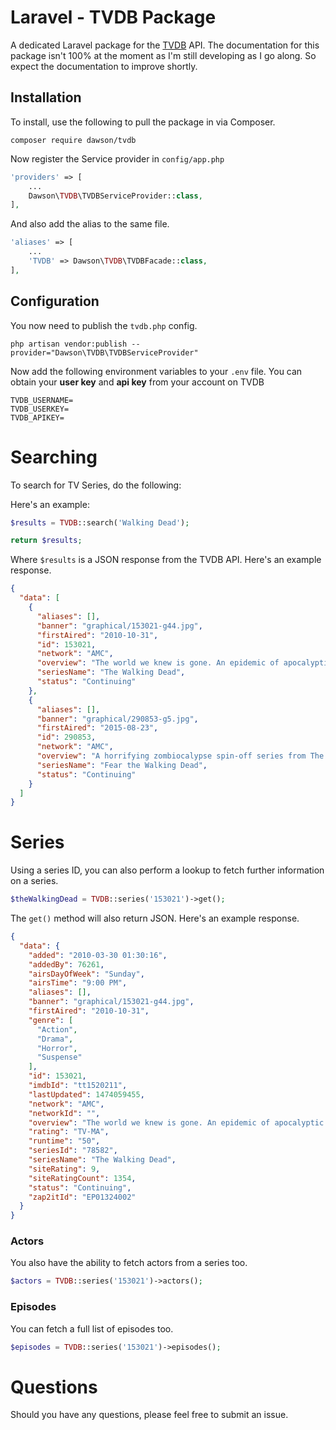 # Laravel - TVDB Package

A dedicated Laravel package for the [TVDB](http://thetvdb.com/) API. The documentation for this package isn't 100% at the moment as I'm still developing as I go along. So expect the documentation to improve shortly.

## Installation

To install, use the following to pull the package in via Composer.

```
composer require dawson/tvdb
```

Now register the Service provider in `config/app.php`

```php
'providers' => [
	...
	Dawson\TVDB\TVDBServiceProvider::class,
],
```

And also add the alias to the same file.

```php
'aliases' => [
	...
	'TVDB' => Dawson\TVDB\TVDBFacade::class,
],
```

## Configuration

You now need to publish the `tvdb.php` config.

```
php artisan vendor:publish --provider="Dawson\TVDB\TVDBServiceProvider"
```

Now add the following environment variables to your `.env` file. You can obtain your **user key** and **api key** from your account on TVDB

```
TVDB_USERNAME=
TVDB_USERKEY=
TVDB_APIKEY=
```

# Searching

To search for TV Series, do the following:

Here's an example:

```php
$results = TVDB::search('Walking Dead');

return $results;
```

Where `$results` is a JSON response from the TVDB API. Here's an example response.

```json
{
  "data": [
    {
      "aliases": [],
      "banner": "graphical/153021-g44.jpg",
      "firstAired": "2010-10-31",
      "id": 153021,
      "network": "AMC",
      "overview": "The world we knew is gone. An epidemic of apocalyptic proportions has swept the globe causing the dead to rise and feed on the living. In a matter of months society has crumbled. In a world ruled by the dead, we are forced to finally start living. Based on a comic book series of the same name by Robert Kirkman, this AMC project focuses on the world after a zombie apocalypse. The series follows a police officer, Rick Grimes, who wakes up from a coma to find the world ravaged with zombies. Looking for his family, he and a group of survivors attempt to battle against the zombies in order to stay alive.\r\n",
      "seriesName": "The Walking Dead",
      "status": "Continuing"
    },
    {
      "aliases": [],
      "banner": "graphical/290853-g5.jpg",
      "firstAired": "2015-08-23",
      "id": 290853,
      "network": "AMC",
      "overview": "A horrifying zombiocalypse spin-off series from The Walking Dead, set in the same universe but starting at a far earlier time in Los Angeles. The show follows normal people learning to deal with the rapidly growing collapse of civilization, at the very beginning of a zombie outbreak.\r\n\r\nIn Los Angeles, a city where people come to escape, shield secrets, and bury their pasts, we follow this mysterious outbreak as it threatens to disrupt what little stability high school guidance counselor Madison Clark and English teacher Travis Manawa have managed to assemble. \r\n\r\nThe pressure of blending two families while dealing with resentful, escapist, and strung out children takes a back seat when society begins to break down. A forced evolution, and survival of the fittest takes hold, as our dysfunctional family finds they must either reinvent themselves or embrace their darker histories.",
      "seriesName": "Fear the Walking Dead",
      "status": "Continuing"
    }
  ]
}
```

# Series

Using a series ID, you can also perform a lookup to fetch further information on a series.

```php
$theWalkingDead = TVDB::series('153021')->get();
```

The `get()` method will also return JSON. Here's an example response.

```json
{
  "data": {
    "added": "2010-03-30 01:30:16",
    "addedBy": 76261,
    "airsDayOfWeek": "Sunday",
    "airsTime": "9:00 PM",
    "aliases": [],
    "banner": "graphical/153021-g44.jpg",
    "firstAired": "2010-10-31",
    "genre": [
      "Action",
      "Drama",
      "Horror",
      "Suspense"
    ],
    "id": 153021,
    "imdbId": "tt1520211",
    "lastUpdated": 1474059455,
    "network": "AMC",
    "networkId": "",
    "overview": "The world we knew is gone. An epidemic of apocalyptic proportions has swept the globe causing the dead to rise and feed on the living. In a matter of months society has crumbled. In a world ruled by the dead, we are forced to finally start living. Based on a comic book series of the same name by Robert Kirkman, this AMC project focuses on the world after a zombie apocalypse. The series follows a police officer, Rick Grimes, who wakes up from a coma to find the world ravaged with zombies. Looking for his family, he and a group of survivors attempt to battle against the zombies in order to stay alive.\r\n",
    "rating": "TV-MA",
    "runtime": "50",
    "seriesId": "78582",
    "seriesName": "The Walking Dead",
    "siteRating": 9,
    "siteRatingCount": 1354,
    "status": "Continuing",
    "zap2itId": "EP01324002"
  }
}
```

### Actors

You also have the ability to fetch actors from a series too.

```php
$actors = TVDB::series('153021')->actors();
```

### Episodes

You can fetch a full list of episodes too.

```php
$episodes = TVDB::series('153021')->episodes();
```

# Questions

Should you have any questions, please feel free to submit an issue.
